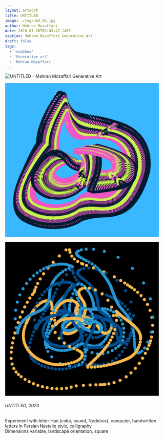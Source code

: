```yaml
---
layout: artwork
title: UNTITLED
image: ./img/n04_02.jpg
author: Mehran Mozaffari
date: 2020-01-26T07:03:47.149Z
caption: Mehran Mozaffari Generative Art
draft: false
tags:
  - 'nodebox'
  - 'Generative art'
  - 'Mehran Mozaffari'
---
```


![UNTITLED - Mehran Mozaffari Generative Art](./img/n04_01.jpg)

![UNTITLED - Mehran Mozaffari Generative Art](./img/n04_02.jpg)

![UNTITLED - Mehran Mozaffari Generative Art](./img/n04_03.jpg)



###### UNTITLED, 2020

Experiment with letter Hae (color, sound, Nodebox), computer, handwritten letters in Persian Nastaliq style, calligraphy <br>
Dimensions variable, landscape orientation, square
